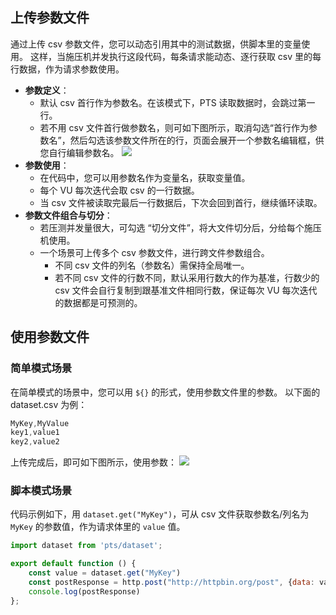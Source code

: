 ## 上传参数文件

通过上传 csv 参数文件，您可以动态引用其中的测试数据，供脚本里的变量使用。
这样，当施压机并发执行这段代码，每条请求能动态、逐行获取 csv 里的每行数据，作为请求参数使用。
- **参数定义**：
  - 默认 csv 首行作为参数名。在该模式下，PTS 读取数据时，会跳过第一行。
  - 若不用 csv 文件首行做参数名，则可如下图所示，取消勾选“首行作为参数名”，然后勾选该参数文件所在的行，页面会展开一个参数名编辑框，供您自行编辑参数名。
    ![](https://qcloudimg.tencent-cloud.cn/raw/c1cf7c9d9ba486ebe75eab3870887477.png)
- **参数使用**：
  - 在代码中，您可以用参数名作为变量名，获取变量值。
  - 每个 VU 每次迭代会取 csv 的一行数据。
  - 当 csv 文件被读取完最后一行数据后，下次会回到首行，继续循环读取。
- **参数文件组合与切分**：
  - 若压测并发量很大，可勾选 “切分文件”，将大文件切分后，分给每个施压机使用。
  - 一个场景可上传多个 csv 参数文件，进行跨文件参数组合。
    - 不同 csv 文件的列名（参数名）需保持全局唯一。
    - 若不同 csv 文件的行数不同，默认采用行数大的作为基准，行数少的 csv 文件会自行复制到跟基准文件相同行数，保证每次 VU 每次迭代的数据都是可预测的。

 

## 使用参数文件

### 简单模式场景

在简单模式的场景中，您可以用 `${}` 的形式，使用参数文件里的参数。
以下面的 dataset.csv 为例：
```javascript
MyKey,MyValue
key1,value1
key2,value2
```

上传完成后，即可如下图所示，使用参数：
![](https://qcloudimg.tencent-cloud.cn/raw/4c5621fa6de39b3f8446e3b8ae0a8e7f.png)

### 脚本模式场景

代码示例如下，用 `dataset.get("MyKey")`，可从 csv 文件获取参数名/列名为 `MyKey` 的参数值，作为请求体里的 `value` 值。

```javascript
import dataset from 'pts/dataset';

export default function () {
    const value = dataset.get("MyKey")
    const postResponse = http.post("http://httpbin.org/post", {data: value});
    console.log(postResponse)
};
```

